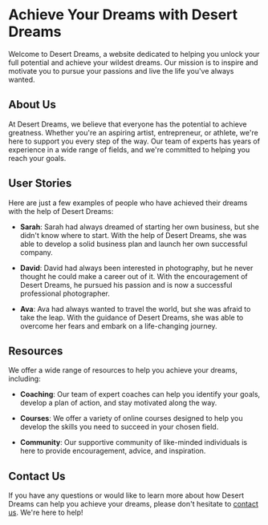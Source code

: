 <!--font:Lobster-->

# Achieve Your Dreams with Desert Dreams

Welcome to Desert Dreams, a website dedicated to helping you unlock your full potential and achieve your wildest dreams. Our mission is to inspire and motivate you to pursue your passions and live the life you've always wanted.

## About Us

At Desert Dreams, we believe that everyone has the potential to achieve greatness. Whether you're an aspiring artist, entrepreneur, or athlete, we're here to support you every step of the way. Our team of experts has years of experience in a wide range of fields, and we're committed to helping you reach your goals.

## User Stories

Here are just a few examples of people who have achieved their dreams with the help of Desert Dreams:

- **Sarah**: Sarah had always dreamed of starting her own business, but she didn't know where to start. With the help of Desert Dreams, she was able to develop a solid business plan and launch her own successful company.

- **David**: David had always been interested in photography, but he never thought he could make a career out of it. With the encouragement of Desert Dreams, he pursued his passion and is now a successful professional photographer.

- **Ava**: Ava had always wanted to travel the world, but she was afraid to take the leap. With the guidance of Desert Dreams, she was able to overcome her fears and embark on a life-changing journey.

## Resources

We offer a wide range of resources to help you achieve your dreams, including:

- **Coaching**: Our team of expert coaches can help you identify your goals, develop a plan of action, and stay motivated along the way.

- **Courses**: We offer a variety of online courses designed to help you develop the skills you need to succeed in your chosen field.

- **Community**: Our supportive community of like-minded individuals is here to provide encouragement, advice, and inspiration.

## Contact Us

If you have any questions or would like to learn more about how Desert Dreams can help you achieve your dreams, please don't hesitate to [contact us](#contact). We're here to help!

<!--

Write me content for website with wallpaper which alt text is:

"A photograph of a desert landscape at sunset, with warm colors and long shadows."

The name/title of the page should not be 1:1 copy of the alt text but rather a real content of the website which is using this wallpaper.

- Use markdown format 
- Start with heading
- Heading should be short and concise
- The content should look like a real website 
- The website should not be about the wallpaper, wallpaper is just a related background
- Heading should be contain work "wallpaper" or "background"
- Include real sections like references, contact, user stories, etc. use things relevant to the page purpose.
- Feel free to use structure like headings, bullets, numbering, blockquotes, paragraphs, horizontal lines, etc.
- You can use formatting like bold or _italic_
- You can include UTF-8 emojis
- Links should be only #hash anchors (and you can refer to the document itself)
- Do not include images


---


# Desert Dreams Wallpaper

Welcome to Desert Dreams, a website dedicated to helping you achieve your wildest dreams. Our mission is to inspire and motivate you to pursue your passions and live the life you've always wanted.

## About Us

At Desert Dreams, we believe that everyone has the potential to achieve greatness. Whether you're an aspiring artist, entrepreneur, or athlete, we're here to support you every step of the way. Our team of experts has years of experience in a wide range of fields, and we're committed to helping you unlock your full potential.

## User Stories

Here are just a few examples of people who have achieved their dreams with the help of Desert Dreams:

- **Sarah**: Sarah had always dreamed of starting her own business, but she didn't know where to start. With the help of Desert Dreams, she was able to develop a solid business plan and launch her own successful company.

- **David**: David had always been interested in photography, but he never thought he could make a career out of it. With the encouragement of Desert Dreams, he pursued his passion and is now a successful professional photographer.

- **Ava**: Ava had always wanted to travel the world, but she was afraid to take the leap. With the guidance of Desert Dreams, she was able to overcome her fears and embark on a life-changing journey.

## Resources

We offer a wide range of resources to help you achieve your dreams, including:

- **Coaching**: Our team of expert coaches can help you identify your goals, develop a plan of action, and stay motivated along the way.

- **Courses**: We offer a variety of online courses designed to help you develop the skills you need to succeed in your chosen field.

- **Community**: Our supportive community of like-minded individuals is here to provide encouragement, advice, and inspiration.

## Contact Us

If you have any questions or would like to learn more about how Desert Dreams can help you achieve your dreams, please don't hesitate to [contact us](#contact). We're here to help!


---


Heading should not include word "wallpaper". The website should not be about the wallpaper itself, wallpaper is just a related background, rewrite whole content.


---


# Achieve Your Dreams with Desert Dreams

Welcome to Desert Dreams, a website dedicated to helping you unlock your full potential and achieve your wildest dreams. Our mission is to inspire and motivate you to pursue your passions and live the life you've always wanted.

## About Us

At Desert Dreams, we believe that everyone has the potential to achieve greatness. Whether you're an aspiring artist, entrepreneur, or athlete, we're here to support you every step of the way. Our team of experts has years of experience in a wide range of fields, and we're committed to helping you reach your goals.

## User Stories

Here are just a few examples of people who have achieved their dreams with the help of Desert Dreams:

- **Sarah**: Sarah had always dreamed of starting her own business, but she didn't know where to start. With the help of Desert Dreams, she was able to develop a solid business plan and launch her own successful company.

- **David**: David had always been interested in photography, but he never thought he could make a career out of it. With the encouragement of Desert Dreams, he pursued his passion and is now a successful professional photographer.

- **Ava**: Ava had always wanted to travel the world, but she was afraid to take the leap. With the guidance of Desert Dreams, she was able to overcome her fears and embark on a life-changing journey.

## Resources

We offer a wide range of resources to help you achieve your dreams, including:

- **Coaching**: Our team of expert coaches can help you identify your goals, develop a plan of action, and stay motivated along the way.

- **Courses**: We offer a variety of online courses designed to help you develop the skills you need to succeed in your chosen field.

- **Community**: Our supportive community of like-minded individuals is here to provide encouragement, advice, and inspiration.

## Contact Us

If you have any questions or would like to learn more about how Desert Dreams can help you achieve your dreams, please don't hesitate to [contact us](#contact). We're here to help!

-->
